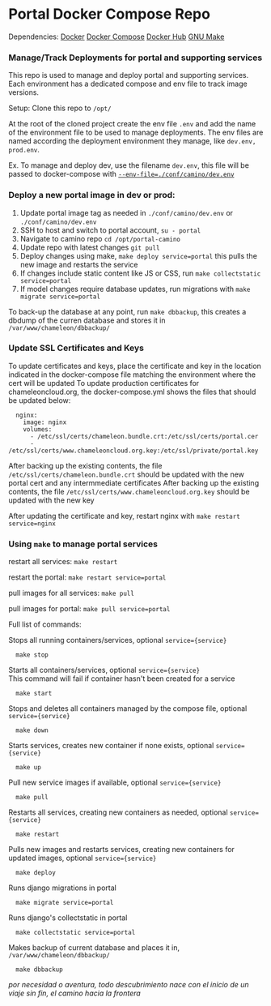 # Portal Docker Compose Repo

Dependencies:
[Docker](https://docs.docker.com/)
[Docker Compose](https://docs.docker.com/compose/)
[Docker Hub](https://hub.docker.com/orgs/taccwma/repositories)
[GNU Make](https://www.gnu.org/software/make/)

### Manage/Track Deployments for portal and supporting services

This repo is used to manage and deploy portal and supporting services.
Each environment has a dedicated compose and env file to track image versions.

Setup:
Clone this repo to `/opt/`

At the root of the cloned project create the env file `.env` and add the name of the environment file to be used to manage deployments. The env files are named according the deployment environment they manage, like `dev.env, prod.env`.

Ex. To manage and deploy dev, use the filename `dev.env`, this file will be passed to docker-compose with [`--env-file=./conf/camino/dev.env`](https://docs.docker.com/compose/environment-variables/)

### Deploy a new portal image in dev or prod:

1. Update portal image tag as needed in `./conf/camino/dev.env` or `./conf/camino/dev.env` 
2. SSH to host and switch to portal account, `su - portal`
3. Navigate to camino repo `cd /opt/portal-camino`
4. Update repo with latest changes `git pull`
5. Deploy changes using make, `make deploy service=portal`  this pulls the new image and restarts the service
6. If changes include static content like JS or CSS, run `make collectstatic service=portal`
7. If model changes require database updates, run migrations with `make migrate service=portal`

To back-up the database at any point, run `make dbbackup`, this creates a dbdump of the curren database and stores it in `/var/www/chameleon/dbbackup/`

### Update SSL Certificates and Keys
To update certificates and keys, place the certificate and key in the location indicated in the docker-compose file matching the environment where the cert will be updated
To update production certificates for chameleoncloud.org, the docker-compose.yml shows the files that should be updated below:
```
  nginx:
    image: nginx
    volumes:
      - /etc/ssl/certs/chameleon.bundle.crt:/etc/ssl/certs/portal.cer
      - /etc/ssl/certs/www.chameleoncloud.org.key:/etc/ssl/private/portal.key
```

After backing up the existing contents, the file `/etc/ssl/certs/chameleon.bundle.crt` should be updated with the new portal cert and any intermmediate certificates
After backing up the existing contents, the file `/etc/ssl/certs/www.chameleoncloud.org.key` should be updated with the new key

After updating the certificate and key, restart nginx with `make restart service=nginx`

### Using `make` to manage portal services

restart all services: `make restart`

restart the portal: `make restart service=portal`

pull images for all services: `make pull`

pull images for portal: `make pull service=portal`

Full list of commands:

Stops all running containers/services, optional `service={service}`  
``` 
  make stop
```

Starts all containers/services, optional `service={service}`  
This command will fail if container hasn't been created for a service  
```
  make start
 ```

Stops and deletes all containers managed by the compose file, optional `service={service}`  
```
  make down
 ```

Starts services, creates new container if none exists, optional `service={service}`  
```
  make up
```

Pull new service images if available, optional `service={service}`  
```
  make pull
```

Restarts all services, creating new containers as needed, optional `service={service}`  
```
  make restart
```

Pulls new images and restarts services, creating new containers for updated images, optional `service={service}`  
```
  make deploy
```

Runs django migrations in portal  
```
  make migrate service=portal
```

Runs django's collectstatic in portal  
```
  make collectstatic service=portal
```

Makes backup of current database and places it in, `/var/www/chameleon/dbbackup/`  
```
  make dbbackup
```
  
  
  
  
  
  
  
_por necesidad o aventura, todo descubrimiento nace con el inicio de un viaje sin fin, el camino hacia la frontera_
